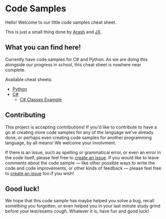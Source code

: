 # Code Samples
Hello! Welcome to our little code samples cheat sheet. 

This is just a small thing done by [Arash](https://github.com/arashnrim) and [JX](https://github.com/pikanotjx). 

## What you can find here!
Currently have code samples for C# and Python. As we are doing this alongside our progress in school, this cheat sheet is nowhere near complete. 

Available cheat sheets: 
- [Python](https://github.com/arashnrim/code-samples/blob/main/Python/sample.py)
- [C#](https://github.com/arashnrim/code-samples/blob/main/CSharp/CSharp/Program.cs)
  - [C# Classes Example](https://github.com/arashnrim/code-samples/blob/main/CSharp/CSharp/ClassExample.cs)

## Contributing
This project is accepting contributions! If you'd like to contribute to have a go at creating more code samples for any of the language we've already done, or perhaps even creating code samples for another programming language, by all means! We welcome your involvment. 

If there is an issue, such as spelling or grammatical error, or even an error in the code itself, please feel free to [create an issue](https://github.com/arashnrim/code-samples/issues/new). If you would like to leave comments about the code sample — like other possible ways to write the code and code improvements, or other kinds of feedback — please feel free to [create an issue](https://github.com/arashnrim/code-samples/issues/new) too if you wish!

## Good luck!
We hope that this code sample has maybe helped you solve a bug, recall something you forgotten, or even helped you in your last minute study grind before your test/exams *cough*. Whatever it is, have fun and good luck!